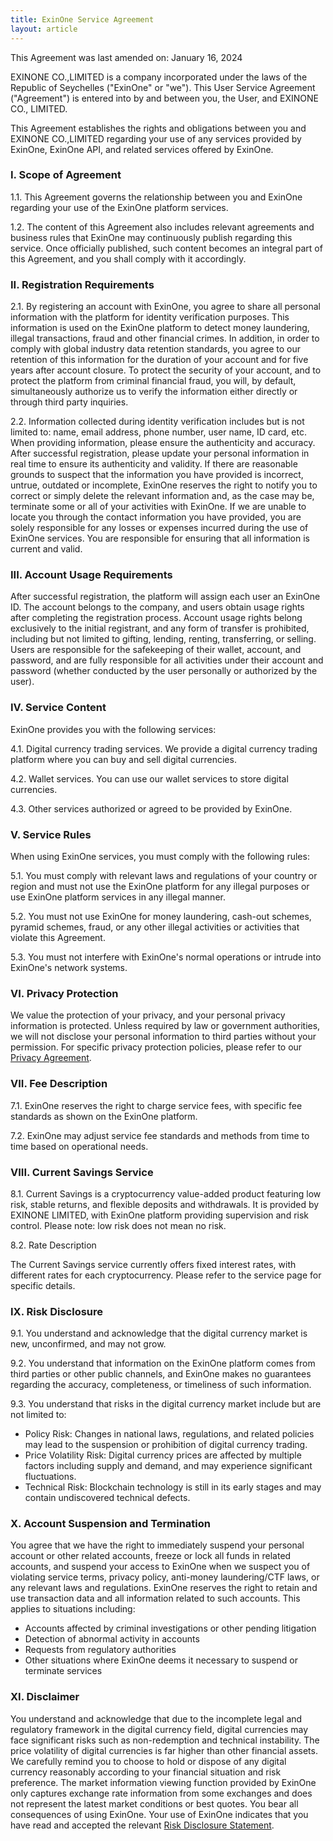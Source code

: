 ```yaml
---
title: ExinOne Service Agreement
layout: article
---
```


This Agreement was last amended on: January 16, 2024

EXINONE CO.,LIMITED is a company incorporated under the laws of the Republic of Seychelles ("ExinOne" or "we"). This User Service Agreement ("Agreement") is entered into by and between you, the User, and EXINONE CO., LIMITED.

This Agreement establishes the rights and obligations between you and EXINONE CO.,LIMITED regarding your use of any services provided by ExinOne, ExinOne API, and related services offered by ExinOne.

### I. Scope of Agreement

1.1. This Agreement governs the relationship between you and ExinOne regarding your use of the ExinOne platform services.

1.2. The content of this Agreement also includes relevant agreements and business rules that ExinOne may continuously publish regarding this service. Once officially published, such content becomes an integral part of this Agreement, and you shall comply with it accordingly.

### II. Registration Requirements

2.1. By registering an account with ExinOne, you agree to share all personal information with the platform for identity verification purposes. This information is used on the ExinOne platform to detect money laundering, illegal transactions, fraud and other financial crimes. In addition, in order to comply with global industry data retention standards, you agree to our retention of this information for the duration of your account and for five years after account closure. To protect the security of your account, and to protect the platform from criminal financial fraud, you will, by default, simultaneously authorize us to verify the information either directly or through third party inquiries.

2.2. Information collected during identity verification includes but is not limited to: name, email address, phone number, user name, ID card, etc. When providing information, please ensure the authenticity and accuracy. After successful registration, please update your personal information in real time to ensure its authenticity and validity. If there are reasonable grounds to suspect that the information you have provided is incorrect, untrue, outdated or incomplete, ExinOne reserves the right to notify you to correct or simply delete the relevant information and, as the case may be, terminate some or all of your activities with ExinOne. If we are unable to locate you through the contact information you have provided, you are solely responsible for any losses or expenses incurred during the use of ExinOne services. You are responsible for ensuring that all information is current and valid.

### III. Account Usage Requirements

After successful registration, the platform will assign each user an ExinOne ID. The account belongs to the company, and users obtain usage rights after completing the registration process. Account usage rights belong exclusively to the initial registrant, and any form of transfer is prohibited, including but not limited to gifting, lending, renting, transferring, or selling. Users are responsible for the safekeeping of their wallet, account, and password, and are fully responsible for all activities under their account and password (whether conducted by the user personally or authorized by the user).

### IV. Service Content

ExinOne provides you with the following services:

4.1. Digital currency trading services. We provide a digital currency trading platform where you can buy and sell digital currencies.

4.2. Wallet services. You can use our wallet services to store digital currencies.

4.3. Other services authorized or agreed to be provided by ExinOne.

### V. Service Rules

When using ExinOne services, you must comply with the following rules:

5.1. You must comply with relevant laws and regulations of your country or region and must not use the ExinOne platform for any illegal purposes or use ExinOne platform services in any illegal manner.

5.2. You must not use ExinOne for money laundering, cash-out schemes, pyramid schemes, fraud, or any other illegal activities or activities that violate this Agreement.

5.3. You must not interfere with ExinOne's normal operations or intrude into ExinOne's network systems.

### VI. Privacy Protection

We value the protection of your privacy, and your personal privacy information is protected. Unless required by law or government authorities, we will not disclose your personal information to third parties without your permission. For specific privacy protection policies, please refer to our [Privacy Agreement](./privacy-policy).

### VII. Fee Description

7.1. ExinOne reserves the right to charge service fees, with specific fee standards as shown on the ExinOne platform.

7.2. ExinOne may adjust service fee standards and methods from time to time based on operational needs.

### VIII. Current Savings Service

8.1. Current Savings is a cryptocurrency value-added product featuring low risk, stable returns, and flexible deposits and withdrawals. It is provided by EXINONE LIMITED, with ExinOne platform providing supervision and risk control. Please note: low risk does not mean no risk.

8.2. Rate Description

The Current Savings service currently offers fixed interest rates, with different rates for each cryptocurrency. Please refer to the service page for specific details.

### IX. Risk Disclosure

9.1. You understand and acknowledge that the digital currency market is new, unconfirmed, and may not grow.

9.2. You understand that information on the ExinOne platform comes from third parties or other public channels, and ExinOne makes no guarantees regarding the accuracy, completeness, or timeliness of such information.

9.3. You understand that risks in the digital currency market include but are not limited to:

- Policy Risk: Changes in national laws, regulations, and related policies may lead to the suspension or prohibition of digital currency trading.
- Price Volatility Risk: Digital currency prices are affected by multiple factors including supply and demand, and may experience significant fluctuations.
- Technical Risk: Blockchain technology is still in its early stages and may contain undiscovered technical defects.

### X. Account Suspension and Termination

You agree that we have the right to immediately suspend your personal account or other related accounts, freeze or lock all funds in related accounts, and suspend your access to ExinOne when we suspect you of violating service terms, privacy policy, anti-money laundering/CTF laws, or any relevant laws and regulations. ExinOne reserves the right to retain and use transaction data and all information related to such accounts. This applies to situations including:

- Accounts affected by criminal investigations or other pending litigation
- Detection of abnormal activity in accounts
- Requests from regulatory authorities
- Other situations where ExinOne deems it necessary to suspend or terminate services

### XI. Disclaimer

You understand and acknowledge that due to the incomplete legal and regulatory framework in the digital currency field, digital currencies may face significant risks such as non-redemption and technical instability. The price volatility of digital currencies is far higher than other financial assets. We carefully remind you to choose to hold or dispose of any digital currency reasonably according to your financial situation and risk preference. The market information viewing function provided by ExinOne only captures exchange rate information from some exchanges and does not represent the latest market conditions or best quotes. You bear all consequences of using ExinOne. Your use of ExinOne indicates that you have read and accepted the relevant [Risk Disclosure Statement](/docs/terms/en/risk-disclosure).
